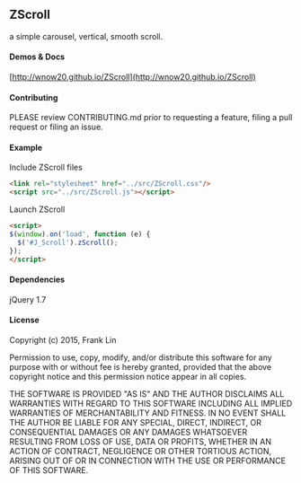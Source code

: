 ZScroll
---------

a simple carousel, vertical, smooth scroll.

#### Demos & Docs
[http://wnow20.github.io/ZScroll](http://wnow20.github.io/ZScroll)

#### Contributing
PLEASE review CONTRIBUTING.md prior to requesting a feature, filing a pull request or filing an issue.

#### Example

Include ZScroll files
```html
<link rel="stylesheet" href="../src/ZScroll.css"/>
<script src="../src/ZScroll.js"></script>
```

Launch ZScroll
```html
<script>
$(window).on('load', function (e) {
  $('#J_Scroll').zScroll();
});
</script>
```

#### Dependencies

jQuery 1.7

#### License

Copyright (c) 2015, Frank Lin

Permission to use, copy, modify, and/or distribute this software for any
purpose with or without fee is hereby granted, provided that the above
copyright notice and this permission notice appear in all copies.

THE SOFTWARE IS PROVIDED "AS IS" AND THE AUTHOR DISCLAIMS ALL WARRANTIES
WITH REGARD TO THIS SOFTWARE INCLUDING ALL IMPLIED WARRANTIES OF
MERCHANTABILITY AND FITNESS. IN NO EVENT SHALL THE AUTHOR BE LIABLE FOR
ANY SPECIAL, DIRECT, INDIRECT, OR CONSEQUENTIAL DAMAGES OR ANY DAMAGES
WHATSOEVER RESULTING FROM LOSS OF USE, DATA OR PROFITS, WHETHER IN AN
ACTION OF CONTRACT, NEGLIGENCE OR OTHER TORTIOUS ACTION, ARISING OUT OF
OR IN CONNECTION WITH THE USE OR PERFORMANCE OF THIS SOFTWARE.
